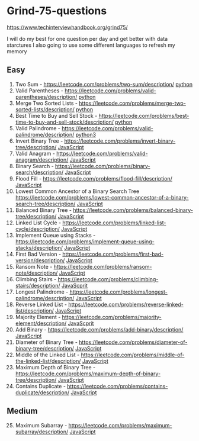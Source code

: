 # Grind-75-questions

https://www.techinterviewhandbook.org/grind75/

I will do my best for one question per day and get better with data starctures
I also going to use some different languages to refresh my memory 

## Easy

1. Two Sum - https://leetcode.com/problems/two-sum/description/ [python](/TwoSum.py)
2. Valid Parentheses - https://leetcode.com/problems/valid-parentheses/description/ [python](/ValidParentheses.py)
3. Merge Two Sorted Lists - https://leetcode.com/problems/merge-two-sorted-lists/description/ [python](/MergeTwoSortedLists.py)
4. Best Time to Buy and Sell Stock - https://leetcode.com/problems/best-time-to-buy-and-sell-stock/description/ [python](/BestTimeToBuyAndSellStock.py)
5. Valid Palindrome - https://leetcode.com/problems/valid-palindrome/description/ [python3](/ValidPalindrome.py)
6. Invert Binary Tree - https://leetcode.com/problems/invert-binary-tree/description/ [JavaScript](/InvertBinaryTree.js)
7. Valid Anagram - https://leetcode.com/problems/valid-anagram/description/ [JavaScript](/ValidAnagram.js)
8. Binary Search - https://leetcode.com/problems/binary-search/description/ [JavaScript](/BinarySearch.js)
9. Flood Fill - https://leetcode.com/problems/flood-fill/description/ [JavaScript](/FloodFill.js)
10. Lowest Common Ancestor of a Binary Search Tree https://leetcode.com/problems/lowest-common-ancestor-of-a-binary-search-tree/description/ [JavaScript](/LowestCommonAncestorOfABinarySearchTree.js)
11. Balanced Binary Tree - https://leetcode.com/problems/balanced-binary-tree/description/ [JavaScript](/BalancedBinaryTree.js)
12. Linked List Cycle - https://leetcode.com/problems/linked-list-cycle/description/ [JavaScript](/LinkedListCycle.js)
13. Implement Queue using Stacks - https://leetcode.com/problems/implement-queue-using-stacks/description/ [JavaScript](/ImplementQueueUsingStacks.js)
14. First Bad Version - https://leetcode.com/problems/first-bad-version/description/ [JavaScript](/FirstBadVersion.js)
15. Ransom Note - https://leetcode.com/problems/ransom-note/description/ [JavaScript](/RansomNote.js)
16. Climbing Stairs - https://leetcode.com/problems/climbing-stairs/description/ [JavaScprit](/ClimbingStairs.js)
17. Longest Palindrome - https://leetcode.com/problems/longest-palindrome/description/ [JavaScript](/LongestPalindrome.js)
18. Reverse Linked List - https://leetcode.com/problems/reverse-linked-list/description/ [JavaScript](/ReverseLinkedList.js)
19. Majority Element - https://leetcode.com/problems/majority-element/description/ [JavaScprit](/MajorityElement.js)
20. Add Binary - https://leetcode.com/problems/add-binary/description/ [JavaScript](/AddBinary.js)
21. Diameter of Binary Tree - https://leetcode.com/problems/diameter-of-binary-tree/description/ [JavaScript](/DiameterOfBinaryTree.js)
22. Middle of the Linked List - https://leetcode.com/problems/middle-of-the-linked-list/description/ [JavaScript](/MiddleOfTheLinkedList.js)
23. Maximum Depth of Binary Tree - https://leetcode.com/problems/maximum-depth-of-binary-tree/description/ [JavaScript](/MaximumDepthOfBinaryTree.js)
24. Contains Duplicate - https://leetcode.com/problems/contains-duplicate/description/ [JavaScript](/ContainsDuplicate.js)

## Medium

25. Maximum Subarray - https://leetcode.com/problems/maximum-subarray/description/ [JavaScript](/MaximumSubarray.js)